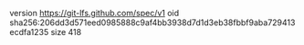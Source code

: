 version https://git-lfs.github.com/spec/v1
oid sha256:206dd3d571eed0985888c9af4bb3938d7d1d3eb38fbbf9aba729413ecdfa1235
size 418
